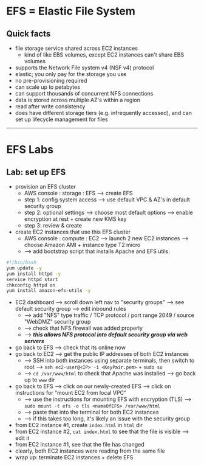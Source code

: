 # EFS = Elastic File System

## Quick facts
- file storage service shared across EC2 instances
  - kind of like EBS volumes, except EC2 instances can't share EBS volumes
- supports the Network File system v4 (NSF v4) protocol
- elastic; you only pay for the storage you use
- no pre-provisioning required
- can scale up to petabytes
- can support thousands of concurrent NFS connections
- data is stored across multiple AZ's within a region
- read after write consistency
- does have different storage tiers (e.g. infrequently accessed), and can set up lifecycle management for files

-----

# EFS Labs

## Lab: set up EFS
- provision an EFS cluster
  - AWS console : storage : EFS --> create EFS
  - step 1: config system access --> use default VPC & AZ's in default security group
  - step 2: optional settings --> choose most default options --> enable encryption at rest + create new KMS key
  - step 3: review & create
- create EC2 instances that use this EFS cluster
  - AWS console : compute : EC2 --> launch 2 new EC2 instances --> choose Amazon AMI + instance type T2 micro
  - --> add bootstrap script that installs Apache and EFS utils:
```bash
#!/bin/bash
yum update -y
yum install httpd -y
service httpd start
chkconfig httpd on
yum install amazon-efs-utils -y
```
- EC2 dashboard --> scroll down left nav to "security groups" --> see default security group --> edit inbound rules
  - --> add "NFS" type traffic / TCP protocol / port range 2049 / source "WebDMZ" security group
  - --> check that NFS firewall was added properly
  - --> ___this allows NFS protocol into default security group via web servers___
- go back to EFS --> check that its online now
- go back to EC2 --> get the public IP addresses of both EC2 instances
  - --> SSH into both instances using separate terminals, then switch to root --> `ssh ec2-user@<IP> -i <KeyPair.pem>` + `sudo su`
  - --> `cd /var/www/html` to check that Apache was installed --> go back up to `www` dir
- go back to EFS --> click on our newly-created EFS --> click on instructions for "mount EC2 from local VPC"
  - --> use the instructions for mounting EFS with encryption (TLS) --> `sudo mount -t efs -o tls <nameOfEFS> /var/www/html`
  - --> paste that into the terminal for both EC2 instances
  - --> if this takes too long, it's likely an issue with the security group
- from EC2 instance #1, create `index.html` in `html` dir
- from EC2 instance #2, `cat index.html` to see that the file is visible --> edit it
- from EC2 instance #1, see that the file has changed
- clearly, both EC2 instances were reading from the same file
- wrap up: terminate EC2 instances + delete EFS